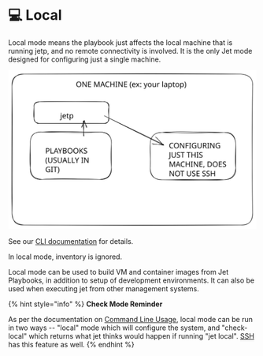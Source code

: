 # 💻 Local

Local mode means the playbook just affects the local machine that is running jetp, and no remote connectivity is involved. It is the only Jet mode designed for configuring just a single machine.

<img src="../.gitbook/assets/file.excalidraw (8).svg" alt="" class="gitbook-drawing">

See our [CLI documentation](../basics/command-line-usage.md) for details.

In local mode, inventory is ignored.

Local mode can be used to build VM and container images from Jet Playbooks, in addition to setup of development environments.  It can also be used when executing jet from other management systems.



{% hint style="info" %}
**Check Mode Reminder**

As per the documentation on [Command Line Usage](../basics/command-line-usage.md), local mode can be run in two ways -- "local" mode which will configure the system, and "check-local" which returns what jet thinks would happen if running "jet local".  [SSH](ssh-mode.md) has this feature as well.
{% endhint %}

